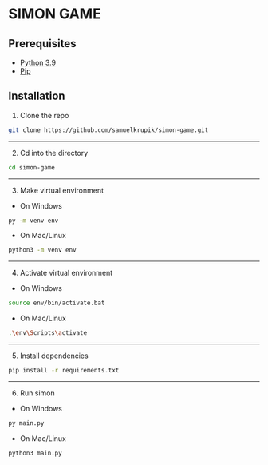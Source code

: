 # SIMON GAME

## Prerequisites
- [Python 3.9](https://www.python.org/downloads/)
- [Pip](https://pip.pypa.io/en/stable/)

## Installation
1. Clone the repo
```bash
git clone https://github.com/samuelkrupik/simon-game.git
```
---
2. Cd into the directory
```bash
cd simon-game
```
---
3. Make virtual environment
- On Windows
```bash
py -m venv env
```
- On Mac/Linux
```bash
python3 -m venv env
```
---
4. Activate virtual environment
- On Windows
```bash
source env/bin/activate.bat
```
- On Mac/Linux
```bash
.\env\Scripts\activate
```
---
5. Install dependencies
```bash
pip install -r requirements.txt
```
---
6. Run simon
- On Windows
```bash
py main.py
```
- On Mac/Linux
```bash
python3 main.py
